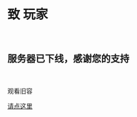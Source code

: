 <h1>致 玩家</h1><br>
<h2>服务器已下线，感谢您的支持</h2><br>
<p>观看旧容</p><a href="GOLD_GAME.html">请点这里</a>
 

<script type="text/javascript">
	window.onload = function(){
		var time = 2;
		var secondEle = document.getElementById("second");
		var timer = setInterval(function(){
			secondEle.innerHTML = time;
			time--;
			if(time==0){
				clearInterval(timer);
				location.href="http://www.mc113.github.io/GOLD_GAME.html";
